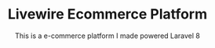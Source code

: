 

<h1 align="center"> Livewire Ecommerce Platform</h1>

<p align="center">This is a e-commerce platform I made powered Laravel 8</p>
